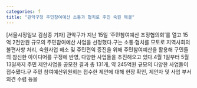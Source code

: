 ```yaml
---
categories: f
title: "관악구정 주민참여예산 소통과 협치로 주민 숙원 해결"
---
```

[서울시정일보 김삼종 기자] 관악구가 지난 15일 ‘주민참여예산 조정협의회’를 열고 15억 2천만원 규모의 주민참여예산 사업을 선정했다.구는 소통·협치를 모토로 지역사회의 불편사항 처리, 숙원사업 해소 및 주민편익 증진을 위해 주민참여예산을 활용해 구민들의 참신한 아이디어를 구정에 반영, 다양한 사업들을 추진해오고 있다.4월 1일부터 5월 13일까지 주민 제안사업을 공모한 결과 총 131개, 약 245억원 규모의 다양한 사업들이 접수됐다.구 주민 참여예산위원회는 접수한 제안에 대해 현장 확인, 제안자 및 사업 부서 의견 수렴 등을